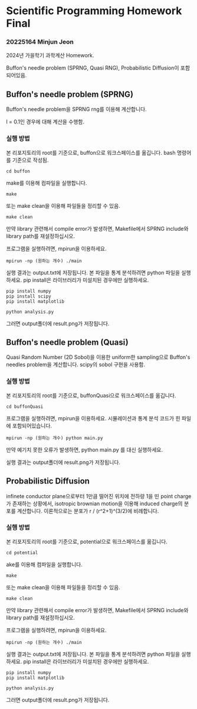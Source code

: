 # Scientific Programming Homework Final
### 20225164 Minjun Jeon

2024년 가을학기 과학계산 Homework.

Buffon's needle problem (SPRNG, Quasi RNG), Probabilistic Diffusion이 포함되어있음.

## Buffon's needle problem (SPRNG)

Buffon's needle problem을 SPRNG rng를 이용해 계산합니다.

l = 0.1인 경우에 대해 계산을 수행함.

### 실행 방법

본 리포지토리의 root를 기준으로, buffon으로 워크스페이스를 옮깁니다. bash 명령어를 기준으로 작성됨.

```
cd buffon
```
make를 이용해 컴파일을 실행합니다.

```
make
```

또는 make clean을 이용해 파일들을 정리할 수 있음.

```
make clean
```

만약 library 관련해서 compile error가 발생하면, Makefile에서 SPRNG include와 library path를 재설정하십시오.


프로그램을 실행하려면, mpirun을 이용하세요.

```
mpirun -np (원하는 개수) ./main
```

실행 결과는 output.txt에 저장됩니다. 본 파일을 통계 분석하려면 python 파일을 실행하세요. pip install은 라이브러리가 미설치된 경우에만 실행하세요.

```
pip install numpy
pip install scipy
pip install matplotlib

python analysis.py
```

그러면 output폴더에 result.png가 저장됩니다.

## Buffon's needle problem (Quasi)

Quasi Random Number (2D Sobol)을 이용한 uniform한 sampling으로 Buffon's needles problem을 계산합니다. scipy의 sobol 구현을 사용함.


### 실행 방법

본 리포지토리의 root를 기준으로, buffonQuasi으로 워크스페이스를 옮깁니다.

```
cd buffonQuasi
```

프로그램을 실행하려면, mpirun을 이용하세요. 시뮬레이션과 통계 분석 코드가 힌 파일에 포함되어있습니다.

```
mpirun -np (원하는 개수) python main.py
```

만약 예기치 못한 오류가 발생하면, python main.py 를 대신 실행하세요.


실행 결과는 output폴더에 result.png가 저장됩니다.

## Probabilistic Diffusion

infinete conductor plane으로부터 1만큼 떨어진 위치에 전하량 1을 띤 point charge가 존재하는 상황에서, isotropic brownian motion을 이용해 induced charge의 분포를 계산합니다. 이론적으로는 분포가 r / (r^2+1)^(3/2)에 비례합니다.

### 실행 방법

본 리포지토리의 root를 기준으로, potential으로 워크스페이스를 옮깁니다.

```
cd potential
```

ake를 이용해 컴파일을 실행합니다.

```
make
```

또는 make clean을 이용해 파일들을 정리할 수 있음.

```
make clean
```

만약 library 관련해서 compile error가 발생하면, Makefile에서 SPRNG include와 library path를 재설정하십시오.


프로그램을 실행하려면, mpirun을 이용하세요.

```
mpirun -np (원하는 개수) ./main
```

실행 결과는 output.txt에 저장됩니다. 본 파일을 통계 분석하려면 python 파일을 실행하세요. pip install은 라이브러리가 미설치된 경우에만 실행하세요.

```
pip install numpy
pip install matplotlib

python analysis.py
```

그러면 output폴더에 result.png가 저장됩니다.
